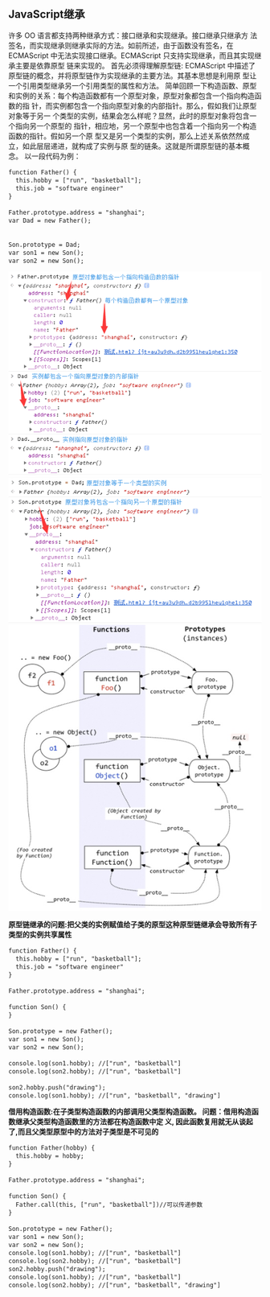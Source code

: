 ## JavaScript继承
 许多 OO 语言都支持两种继承方式：接口继承和实现继承。接口继承只继承方 法签名，而实现继承则继承实际的方法。如前所述，由于函数没有签名，在 ECMAScript 中无法实现接口继承。ECMAScript 只支持实现继承，而且其实现继承主要是依靠原型 链来实现的。
首先必须得理解原型链: ECMAScript 中描述了原型链的概念，并将原型链作为实现继承的主要方法。其基本思想是利用原 型让一个引用类型继承另一个引用类型的属性和方法。
简单回顾一下构造函数、原型和实例的关系：每个构造函数都有一个原型对象，原型对象都包含一个指向构造函数的指 针，而实例都包含一个指向原型对象的内部指针。那么，假如我们让原型对象等于另一 个类型的实例，结果会怎么样呢？显然，此时的原型对象将包含一个指向另一个原型的 指针，相应地，另一个原型中也包含着一个指向另一个构造函数的指针。假如另一个原 型又是另一个类型的实例，那么上述关系依然然成立，如此层层递进，就构成了实例与原 型的链条。这就是所谓原型链的基本概念。
以一段代码为例：

    function Father() {  
      this.hobby = ["run", "basketball"];  
      this.job = "software engineer"  
    }  
      
    Father.prototype.address = "shanghai";  
    var Dad = new Father();  
      
      
    Son.prototype = Dad;  
    var son1 = new Son();  
    var son2 = new Son();
![enter image description here](https://github.com/kawaii7/JavaScript/blob/master/image/%E5%8E%9F%E5%9E%8B%E9%93%BE1.png)![enter image description here](https://github.com/kawaii7/JavaScript/blob/master/image/%E5%8E%9F%E5%9E%8B%E9%93%BE2.png)![enter image description here](https://github.com/kawaii7/JavaScript/blob/master/image/%E5%8E%9F%E5%9E%8B%E9%93%BE.jpg)

**原型链继承的问题:把父类的实例赋值给子类的原型这种原型链继承会导致所有子类型的实例共享属性**

    function Father() {  
      this.hobby = ["run", "basketball"];  
      this.job = "software engineer"  
    }  
      
    Father.prototype.address = "shanghai";  
      
    function Son() {  
    }  
      
    Son.prototype = new Father();  
    var son1 = new Son();  
    var son2 = new Son();  
      
    console.log(son1.hobby); //["run", "basketball"]  
    console.log(son2.hobby); //["run", "basketball"]  
      
    son2.hobby.push("drawing");  
    console.log(son1.hobby); //["run", "basketball", "drawing"]
**借用构造函数:在子类型构造函数的内部调用父类型构造函数。
问题：借用构造函数继承父类型构造函数里的方法都在构造函数中定 义, 因此函数复用就无从谈起了,而且父类型原型中的方法对子类型是不可见的**

    function Father(hobby) {  
      this.hobby = hobby;  
    }  
      
    Father.prototype.address = "shanghai";  
      
    function Son() {  
      Father.call(this, ["run", "basketball"])//可以传递参数  
    }  
      
    Son.prototype = new Father();  
    var son1 = new Son();  
    var son2 = new Son();  
    console.log(son1.hobby); //["run", "basketball"]  
    console.log(son2.hobby); //["run", "basketball"]  
    son2.hobby.push("drawing");  
    console.log(son1.hobby); //["run", "basketball"]  
    console.log(son2.hobby); //["run", "basketball", "drawing"]
